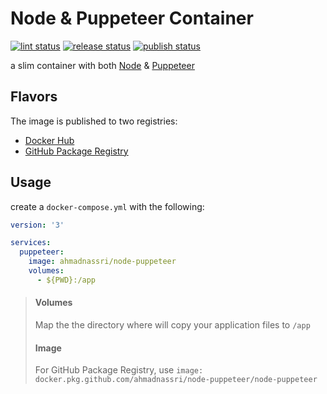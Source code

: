 # Node & Puppeteer Container

[![lint status][lint-badge]][lint-link]
[![release status][release-badge]][release-link]
[![publish status][publish-badge]][publish-link]

[lint-badge]: https://github.com/ahmadnassri/docker-node-puppeteer/workflows/lint/badge.svg
[lint-link]: https://github.com/ahmadnassri/docker-node-puppeteer/actions?query=workflow:lint
[release-badge]: https://github.com/ahmadnassri/docker-node-puppeteer/workflows/release/badge.svg
[release-link]: https://github.com/ahmadnassri/docker-node-puppeteer/actions?query=workflow:release
[publish-badge]: https://github.com/ahmadnassri/docker-node-puppeteer/workflows/publish/badge.svg
[publish-link]: https://github.com/ahmadnassri/docker-node-puppeteer/actions?query=workflow:publish

a slim container with both [Node](https://nodejs.org/en/) & [Puppeteer](https://pptr.dev/)

## Flavors

The image is published to two registries:

- [Docker Hub](https://hub.docker.com/r/ahmadnassri/node-puppeteer)
- [GitHub Package Registry](https://github.com/ahmadnassri/docker-node-puppeteer/packages)

## Usage

create a `docker-compose.yml` with the following:

```yaml
version: '3'

services:
  puppeteer:
    image: ahmadnassri/node-puppeteer
    volumes:
      - ${PWD}:/app
```

> #### Volumes
>
> Map the the directory where will copy your application files to `/app`
>
> #### Image
>
> For GitHub Package Registry, use `image: docker.pkg.github.com/ahmadnassri/node-puppeteer/node-puppeteer`
